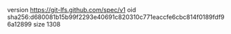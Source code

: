 version https://git-lfs.github.com/spec/v1
oid sha256:d680081b15b99f2293e40691c820310c771eaccfe6cbc814f0189fdf96a12899
size 1308
